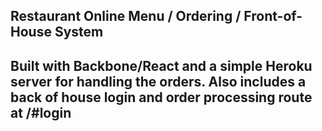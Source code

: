 ## Restaurant Online Menu / Ordering / Front-of-House System
## Built with Backbone/React and a simple Heroku server for handling the orders.  Also includes a back of house login and order processing route at /#login
